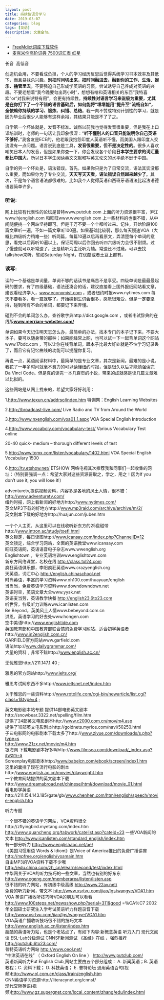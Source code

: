 ```yaml
---
layout: post
title: 持续性语言学习
date: 2019-03-07
categories: blog
tags: [英语]
description: 文章金句。
---
```


- [FreeMdict词库下载软件](https://freemdict.com/2018/11/15/dictiona_download_app/)
- [麦克米伦高阶词典 7500词汇表 红星](https://blog.csdn.net/qq_16234613/article/details/69948723)

长音  高低音


创造机会用，不要看成负担，个人的学习经历反思后觉得系统学习书本效率及其低下，而且易抹杀兴趣。**别把时间切出来，把时间融进去，融到你的工作、生活、娱乐、撸管里去**。不要强迫自己形成学英语的习惯，尝试诱导自己养成对英语的兴趣。不要老想着“我今晚要匀出两小时”，想想有啥和英语相关的东西“我特喜欢”or“对我来说特有用”，会更有持续性。**持续性对语言学习来说极为重要，尤其是在你打下了一个不错的语言基础后，如何能将”堪堪能用“提升至”流畅自如“，全依赖你持续的学习、锻炼、纠错、总结**。我一向不赞成特别计划性的学习，就是因为毕业后很少人能够有这样余裕，其结果只能是不了了之。


自学第一个坏处就是，发音不标准。诚然以前我也觉得发音很重要，但是我在上口译培训时，老师的一句话让我印象很深：“**听不懂别人的口音只能说明你自己英语不够好**。”我舍友是ECE的，他老跟我抱怨印度人英语听不懂，而美国人跟印度人交流没有一点问题。语言说到底是工具，**发音很重要，但不是决定性的**。很多人喜欢嘲笑日本人的发音，但是如果你查一下，你会发现各个阶段**日本学生要求的词汇量都比中国大**，所以日本学生阅读英文文献和写英文论文的水平绝不逊于中国。


自学的另一个坏处是，语法错误。首先，如果你只是为了日常交流，语法其实没那么重要，而如果你为了专业交流，**天天写天天看，语法错误自然越来越少了**。其次，不是每个语言语法都很难的，比如我个人觉得英语和西班牙语语法比起法语德语要简单许多。


### 听说:
网上比较有代表性的论坛是普特www.putclub.com 上面的听力资源很丰富，沪江www.hjenglish.com 和旺旺www.wwenglish.com 上一些材料的也很不错，从中间随便挑一个网站坚持即可。但是千万不要一个个都听过来。记住，开始阶段100篇文章听一遍，不如一篇文章听100遍。如果基础比较弱，那么每天慢速VOA（大概比四级听力稍难一些）听两篇，每篇10遍以后再看原文，弄清楚每个单词的意思，看完以后再听10遍以上。保证两周以后你回去听四六级听力会很不耐烦。过了慢速就可以听常速了，还是精听为主泛听为辅。常速还不过瘾，可以去找talkshow来听，譬如Saturday Night，在优酷或者土豆上都有。


### 读写:
读的一个基础是单词量，单词不够的话读书是痛苦不是享受。四级单词是最最最起码的要求，有了四级基础，语法还凑合的话，建议直接看上国外报纸网站看文章，建议看经济学人，www.economist.com ，或者纽约时报www.nytimes.com 每天不要看多，看一篇就够了。开始碰到生词会很多，感觉很难受，但是一定要坚持，碰到所有不会的单词，都要记下来弄懂。


碰到不会的单词怎么办，查谷歌字典http://dict.google.com ，或者韦试辞典的在线版**www.merriam-webster.com/**


单词如果今天记住明天忘怎么办，最简单的办法，找本专门的本子记下来，不要大本子，要可以随身带的那种；如果能经常上网，也可以试一下一起背单词这个网站www.17bdc.com ，可以让你在线背单词，跟本子比最大好处就是不怕学习记录丢了，而且它有记忆曲线的功能可以提醒你复习。


再说一点，英语阅读材料中，最简单的是专业文章，其次是新闻，最难的是小说。我花了一年多时间就毫不费力的可以读懂纽约时报，但是很久以后才能勉强读完Da Vinci Code。但是真的读完一本几百页的小说，带来的成就感是读几篇文章难以比拟的。


这些网站是从网上找来的，希望大家好好利用：

1.http://www.texun.cn/addrso/index.htm 特训网：English Learning Websites

2.http://broadcast-live.com/ Live Radio and TV from Around the World

3.http://www.nxenglish.com/voa01_1.aspx VOA Special English Introduction

4.http://www.vocaboly.com/vocabulary-test/ Various Vocabulary Test online

20-40 quick- medium – thorough different levels of test

5.http://www.tomx.com/listen/vocabulary/1402.html VOA Special English Vocabulary 1500

6.http://tv.etshow.net/ ETSHOW 网络电视其次推荐我和同事们一起收集的网址：（特别要强调一点：希望大家对这些资源要取之，学之，用之！因为If you don’t use it, you will lose it!）

adventuretv,提供视频资料，内容多是各地的风土人情，很不错：http://www.adventuretv.com/ <br>
纽约时报，网上看新闻的好地方http://www.nytimes.com/<br> 
英文MP3下载的好地方http://www.mp3raid.com/archive/archive/m/2/<br> 
英文剧本下载的好地方http://huajun.com/juben.htm<br>  
一个个人主页，从这里可以在线收听新东方的25盘磁带http://www.intron.ac/study/toefl.html<br> 
英文锁定，每日读图http://www.icansay.com/index.php?ChannelID=12<br> 
英文锁定，综合学习网站，全面的英语教堂www.icansay.com<br> 
旺旺英语网，英语语音电子杂志www.wwenglish.org<br>
Englishtown ，专业英语培训www.englishtown.com<br> 
新东方网络课堂，名校在线 http://class.tol24.com<br> 
疯狂英语俱乐部，李阳疯狂英语www.crazyenglish.org<br> 
天英语，词汇中心 http://english.chinaschool.net<br> 
时尚英语，丰富的学习资料www.oh100.com/huayuan/english<br> 
当当当，免费英语学习资料www.downdowndown.net<br> 
英语时空，英语文章大全www.yysk.net<br> 
英语麦当劳，英语教学快餐 http://english23.6to23.com<br> 
听世界，各级听力训练www.icanlisten.com<br> 
Be Beyond，英美风土人情www.bebeyond.com.cn<br> 
洪恩，英语学习的好去处www.hongen.com<br> 
空中美语http://www.englishtide.com<br>
英国教育部和中国教育部联合搞的免费学习网站，适合初学英语者http://www.in2english.com.cn/<br> 
GARFIELD官方网站www.garfield.com<br> 
语法http://www.dailygrammar.com/<br> 
大量的資料﹐非常不錯http://www.english.ac.cn/



无忧雅思http://211.147.1.40 ;

雅思的官方网站http://www.ielts.org/ 

雅思考试网东西不多http://www.ieltsnet.net/index.htm

关于雅思的一些资料http://www.rotolife.com/cgi-bin/newarticle/list.cgi?class=1&type=4 ;


英文电影剧本站专题 提供14部电影英文剧本http://snowbear.3322.net/spelling/film.htm<br> 
提供了24部英文电影剧本http://www.c2000.com.cn/mov/m4.asp<br> 
提供了10部英文电影剧本http://goldnets.myrice.com/navi/50250.html<br> 
子曰电影网的电影剧本下载太多了http://www.ziyue.com/downloads/s.php?type=s<br> 
http://www.21zx.net/movie/m4.htm<br> 
银海网 下载电影剧本好多啊http://www.filmsea.com/download/_index.asp?swzm=a<br> 
Screenplay电影剧本http://www.babelcn.com/ebook/screen/index1.htm<br>
这里的囊括了现在流行电影的剧本http://www.english.ac.cn/movies/playwright.htm<br> 
一个教育网站提供的英文剧本下载http://www.dreamabroad.net/chinese/html/download/movie_01.html<br> 
看电影学英语http://211.154.143.185/gate/gb/www.chenhen.com/html/english/speech/movie-english.htm<br>

听力专题

一个很不错的英语学习网站，VOA资料很全http://zflyingbird.myetang.com/index.htm http://www.quancheng.org/tabwork/catelist.asp?cateid=23 
一些VOA新闻的文本 http://www.icanlisten.com/standard_english/index.htm<br> 
有一部分听力 http://www.englishabc.net/ae/<br> 
《美国习惯用语 Words & Idiom》是Voice of America推出的免费广播讲座 http://mpfree.org/english/voamain.htm<br> 
自由MP3的VOA资料下载不少哦 http://edu.china.com/zh_cn/elearn/second/test/index.html<br> 
中华网关于VOA的听力技巧的一些文章，当然也有别的好东东 http://www.cgeng.com/memberarea/listen/listen.asp<br> 
很不错的听力网站，有初级中级高级 http://www.22av.net/<br> 
免费的听力新闻，带文本 http://www.xsrtvu.com/jiao/lgs/wangye/VOA1.htm<br> 
VOA 英语广播收听技巧听VOA的朋友可以看看 http://www.100steps.net/newsshow.php?serial=311&good =％CA％C7 
2002年全国硕士研究生入学考试英语听力样题录音下载 http://www.xsrtvu.com/jiao/lgs/wangye/VOA1.htm<br> 
VOA英语广播收听技巧很不错的技巧文本 http://www.english.ac.cn/listen/index.htm<br> 
超酷的英语听力站，也是个老站点了，有如下内容:新概念英语 听力入门 现代文阅读 ESL-Lab分级测试 CNNSF新闻测试 《圣经》在线 ，强烈推荐 http://putclub.6to23.com/<br>
普特英语听力网站 http://www.oeol.net/<br> 
“牛津英语在线” （ Oxford English On line ） http://www.putclub.com/<br> 
英语新闻听力Put English Club,网站主要由五个部分组成： A. 新闻英语；B. 英语教程；C. 资料下载； D. 科技英语； E. 普特论坛 通用英语百句(视频)http://www.ol.com.cn/class/train/english.htm<br>
CNN英语学习资源http://literacynet.org/cnnsf/<br> 
现代交际英语(视频)http://www.gz.supergnet.com/local_content/zhang/edu/index.html<br>


